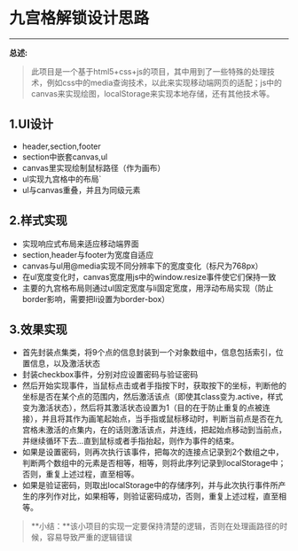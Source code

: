 # 九宫格解锁设计思路
***
**总述:**
>此项目是一个基于html5+css+js的项目，其中用到了一些特殊的处理技术，例如css中的media查询技术，以此来实现移动端网页的适配；js中的canvas来实现绘图，localStorage来实现本地存储，还有其他技术等。
## 1.UI设计
- header,section,footer
- section中嵌套canvas,ul
- canvas里实现绘制鼠标路径（作为画布）
- ul实现九宫格中的布局`
- ul与canvas重叠，并且为同级元素
## 2.样式实现
- 实现响应式布局来适应移动端界面
- section,header与footer为宽度自适应
- canvas与ul用@media实现不同分辨率下的宽度变化（标尺为768px）
- 在ul宽度变化时，canvas宽度用js中的window.resize事件使它们保持一致
- 主要的九宫格布局则通过ul固定宽度与li固定宽度，用浮动布局实现（防止border影响，需要把li设置为border-box）
## 3.效果实现
- 首先封装点集类，将9个点的信息封装到一个对象数组中，信息包括索引，位置信息，以及激活状态
- 封装checkbox事件，分别对应设置密码与验证密码 
- 然后开始实现事件，当鼠标点击或者手指按下时，获取按下的坐标，判断他的坐标是否在某个点的范围内，然后激活该点（即使其class变为.active，样式变为激活状态），然后将其激活状态设置为1（目的在于防止重复的点被连接），并且将其作为画笔起始点，当手指或鼠标移动时，判断当前点是否在九宫格未激活的点集内，在的话则激活该点，并连线，把起始点移动到当前点，并继续循环下去...直到鼠标或者手指抬起，则作为事件的结束。
- 如果是设置密码，则再次执行该事件，把每次的连接点记录到2个数组之中，判断两个数组中的元素是否相等，相等，则将此序列记录到localStorage中；否则，重复上述过程，直至相等。
- 如果是验证密码，则取出localStorage中的存储序列，并与此次执行事件所产生的序列作对比，如果相等，则验证密码成功，否则，重复上述过程，直至相等。
>**小结：**该小项目的实现一定要保持清楚的逻辑，否则在处理画路径的时候，容易导致严重的逻辑错误
	
	




	

		
